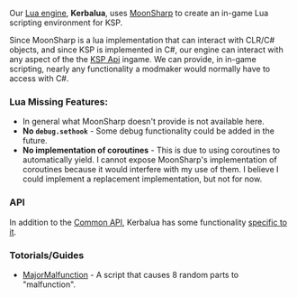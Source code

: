 Our [Lua engine](https://www.lua.org/manual/5.2/), **Kerbalua**, uses [MoonSharp](http://www.moonsharp.org/) to create an in-game Lua scripting environment for KSP. 

Since MoonSharp is a lua implementation that can interact with CLR/C# objects, and since KSP is implemented in C#, our engine can interact with any aspect of the the [KSP Api](https://kerbalspaceprogram.com/api/annotated.html) ingame. We can provide, in in-game scripting, nearly any functionality a modmaker would normally have to access with C#.

### Lua Missing Features:
- In general what MoonSharp doesn't provide is not available here.
- **No `debug.sethook`** - Some debug functionality could be added in the future.
- **No implementation of coroutines** - This is due to using coroutines to automatically yield. I cannot expose MoonSharp's implementation of coroutines because it would interfere with my use of them. I believe I could implement a replacement implementation, but not for now.

### API
In addition to the [Common API](../RedOnion.KSP/Globals.md), Kerbalua has some functionality [specific to it](../RedOnion.KSP/MoonSharp/MoonSharpAPI/MoonSharpGlobals.md).

### Totorials/Guides
- [MajorMalfunction](MajorMalfunction.md) - A script that causes 8 random parts to "malfunction".